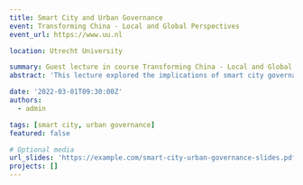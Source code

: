 ```yaml
---
title: Smart City and Urban Governance
event: Transforming China - Local and Global Perspectives
event_url: https://www.uu.nl

location: Utrecht University

summary: Guest lecture in course Transforming China - Local and Global Perspectives (GEO3-3042).
abstract: 'This lecture explored the implications of smart city governance and its role in addressing urban challenges.'

date: '2022-03-01T09:30:00Z'
authors:
  - admin

tags: [smart city, urban governance]
featured: false

# Optional media
url_slides: 'https://example.com/smart-city-urban-governance-slides.pdf'
projects: []
---
```

